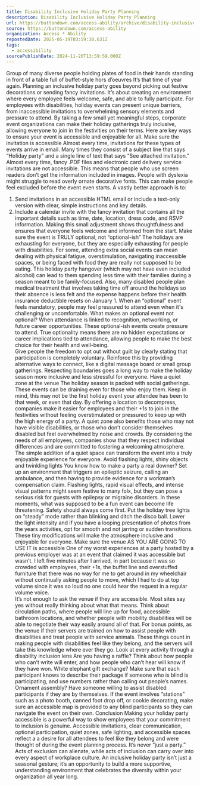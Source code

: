 ```yaml
---
title: Disability Inclusive Holiday Party Planning
description: Disability Inclusive Holiday Party Planning
url: https://buttondown.com/access-ability/archive/disability-inclusive-holiday-party-planning/
source: https://buttondown.com/access-ability
organization: Access * Ability
repostedDate: 2025-05-19T03:59:30.631Z
tags:
  - accessibility
sourcePublishDate: 2024-11-20T13:59:59.000Z
---
```


Group of many diverse people holding plates of food in their hands standing in front of a table full of buffet-style hors d’oeuvres
It’s that time of year again.  Planning an inclusive holiday party goes beyond picking out festive decorations or sending fancy invitations.  It’s about creating an environment where every employee feels welcome, safe, and able to fully participate. For employees with disabilities, holiday events can present unique barriers, from inaccessible invitations to overwhelming sensory elements and pressure to attend. By taking a few small yet meaningful steps, corporate event organizations can make their holiday gatherings truly inclusive, allowing everyone to join in the festivities on their terms. Here are key ways to ensure your event is accessible and enjoyable for all.
Make sure the invitation is accessible
Almost every time, invitations for these types of events arrive in email.  Many times they consist of a subject line that says “Holiday party” and a single line of text that says “See attached invitation.”  Almost every time,  fancy .PDF files and electronic card delivery service invitations are not accessible. This means that people who use screen readers don’t get the information included in images.  People with dyslexia might struggle to read overly ornate decorative fonts. This can make people feel excluded before the event even starts. A vastly better approach is to:
1)  Send invitations in an accessible HTML email or include a text-only version with clear, simple instructions and key details. 
2) Include a calendar invite with the fancy invitation that contains all the important details such as time, date, location, dress code, and RSVP information.
Making this small adjustment shows thoughtfulness and ensures that everyone feels welcome and informed from the start.
Make sure the event is TRULY optional, not “optional-ish”
The holidays are exhausting for everyone, but they are especially exhausting for people with disabilities.   For some, attending extra social events can mean dealing with physical fatigue, overstimulation, navigating inaccessible spaces, or being faced with food they are really not supposed to be eating.  This holiday party hangover (which may not have even included alcohol) can lead to them spending less time with their families during a season meant to be family-focused.  Also, many disabled people plan medical treatment that involves taking time off around the holidays so their absence is less felt and the expense happens before their health insurance deductible resets on January 1.
When an “optional” event feels mandatory, people may feel pressured to attend even when it's challenging or uncomfortable.   What makes an optional event not optional? When attendance is linked to recognition, networking, or future career opportunities. These optional-ish events create pressure to attend.  True optionality means there are no hidden expectations or career implications tied to attendance, allowing people to make the best choice for their health and well-being.  
Give people the freedom to opt out without guilt by clearly stating that participation is completely voluntary.  Reinforce this by providing alternative ways to connect, like a digital message board or small group gatherings. Respecting boundaries goes a long way to make the holiday season more inclusive and less stressful for everyone.
Have a quiet zone at the venue
The holiday season is packed with social gatherings.  These events can be draining even for those who enjoy them. Keep in mind, this may not be the first holiday event your attendee has been to that week, or even that day.  By offering a location to decompress, companies make it easier for employees and their +1s to join in the festivities without feeling overstimulated or pressured to keep up with the high energy of a party. 
A quiet zone also benefits those who may not have visible disabilities, or those who don’t consider themselves disabled but feel overwhelmed by noise and crowds. By considering the needs of all employees, companies show that they respect individual differences and are committed to fostering a welcoming atmosphere. The simple addition of a quiet space can transform the event into a truly enjoyable experience for everyone.
Avoid flashing lights, shiny objects and twinkling lights
You know how to make a party a real downer? Set up an environment that triggers an epileptic seizure, calling an ambulance, and then having to provide evidence for a workman’s compensation claim. Flashing lights, rapid visual effects, and intense visual patterns might seem festive to many folx, but they can pose a serious risk for guests with epilepsy or migraine disorders. In these moments, what was supposed to be a fun event can become life threatening.
Safety should always come first.  Put the holiday tree lights on “steady” mode rather than blinking and ditch the disco ball.  Lower the light intensity and if you have a looping presentation of photos from the years activities, opt for smooth and not jarring or sudden transitions.  These tiny modifications will make the atmosphere inclusive and enjoyable for everyone.
Make sure the venue AS YOU ARE GOING TO USE IT is accessible
One of my worst experiences at a party hosted by a previous employer was at an event that claimed it was accessible but wasn’t.  I left five minutes after I arrived, in part because it was so crowded with employees, their +1s, the buffet line and overstuffed furniture that there was no way for me to get around in my wheelchair without continually asking people to move, which I had to do at top volume since it was so loud no one could hear the request in a regular volume voice.  
It’s not enough to ask the venue if they are accessible.  Most sites say yes without really thinking about what that means.  Think about circulation paths, where people will line up for food, accessible bathroom locations, and whether people with mobility disabilities will be able to negotiate their way easily around all of that.
For bonus points, as the venue if their servers are trained on how to assist people with disabilities and treat people with service animals.  These things count in making people with disabilities feel like they belong, and the servers will take this knowledge where ever they go.
Look at every activity through a disability inclusion lens
Are you having a raffle?  Think about how people who can’t write will enter, and how people who can’t hear will know if they have won.  White elephant gift exchange?  Make sure that each participant knows to describe their package if someone who is blind is participating, and use numbers rather than calling out people’s names. Ornament assembly?  Have someone willing to assist disabled participants if they are by themselves.  If the event involves “stations” such as a photo booth, canned foot drop off, or cookie decorating, make sure an accessible map is provided to any blind participants so they can navigate the event on their own.
Conclusion
Making your holiday party accessible is a powerful way to show employees that your commitment to inclusion is genuine. Accessible invitations, clear communication, optional participation, quiet zones, safe lighting, and accessible spaces reflect a a desire for all attendees to feel like they belong and were thought of during the event planning process. 
It’s never “just a party.”  Acts of exclusion can alienate, while acts of inclusion can carry over into every aspect of workplace culture. An inclusive holiday party isn’t just a seasonal gesture; it’s an opportunity to build a more supportive, understanding environment that celebrates the diversity within your organization all year long.